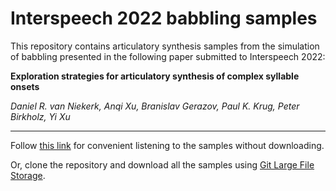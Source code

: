 Interspeech 2022 babbling samples
=================================

This repository contains articulatory synthesis samples from the simulation of babbling presented in the following paper submitted to Interspeech 2022:

**Exploration strategies for articulatory synthesis of complex syllable onsets**

*Daniel R. van Niekerk, Anqi Xu, Branislav Gerazov, Paul K. Krug, Peter Birkholz, Yi Xu*

---
Follow [this link](https://danielshaps.github.io/#is2022) for convenient listening to the samples without downloading.

Or, clone the repository and download all the samples using [Git Large File Storage](https://git-lfs.github.com/).

